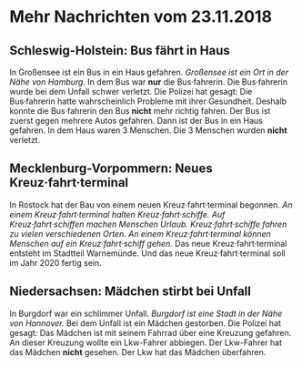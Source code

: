 # Mehr Nachrichten vom 23.11.2018


## Schleswig-Holstein: Bus fährt in Haus
In Großensee ist ein Bus in ein Haus gefahren. 
*Großensee ist ein Ort in der Nähe von Hamburg.* In dem Bus war **nur** die Bus·fahrerin. Die Bus·fahrerin wurde bei dem Unfall schwer verletzt. Die Polizei hat gesagt: Die Bus·fahrerin hatte wahrscheinlich Probleme mit ihrer Gesundheit. Deshalb konnte die Bus·fahrerin den Bus **nicht** mehr richtig fahren. Der Bus ist zuerst gegen mehrere Autos gefahren. Dann ist der Bus in ein Haus gefahren. In dem Haus waren 3 Menschen. Die 3 Menschen wurden **nicht** verletzt. 

## Mecklenburg-Vorpommern: Neues Kreuz·fahrt·terminal
In Rostock hat der Bau von einem neuen Kreuz·fahrt·terminal begonnen. 
*An einem Kreuz·fahrt·terminal halten Kreuz·fahrt·schiffe.* 
*Auf Kreuz·fahrt·schiffen machen Menschen Urlaub.* 
*Kreuz·fahrt·schiffe fahren zu vielen verschiedenen Orten.* 
*An einem Kreuz·fahrt·terminal können Menschen auf ein Kreuz·fahrt·schiff gehen.* Das neue Kreuz·fahrt·terminal entsteht im Stadtteil Warnemünde. Und das neue Kreuz·fahrt·terminal soll im Jahr 2020 fertig sein. 

## Niedersachsen: Mädchen stirbt bei Unfall
In Burgdorf war ein schlimmer Unfall. 
*Burgdorf ist eine Stadt in der Nähe von Hannover.* Bei dem Unfall ist ein Mädchen gestorben. Die Polizei hat gesagt: Das Mädchen ist mit seinem Fahrrad über eine Kreuzung gefahren. An dieser Kreuzung wollte ein Lkw-Fahrer abbiegen. Der Lkw-Fahrer hat das Mädchen **nicht** gesehen. Der Lkw hat das Mädchen überfahren. 
